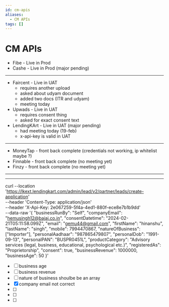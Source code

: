 ```yaml
---
id: cm-apis
aliases:
  - CM APIs
tags: []
---
```


# CM APIs

- Fibe - Live in Prod
- Cashe - Live in Prod (major pending)

-----------

- Faircent - Live in UAT
  - requires another upload
  - asked about udyam document
  - added two docs (ITR and udyam)
  - meeting today
- Upwads - Live in UAT
  - requires consent thing
  - asked for exact consent text
- LendingKArt - Live in UAT (major pending)
  - had meeting today (19-feb)
  - x-api-key is valid in UAT

-----------

- MoneyTap -  front back complete (credentials not working, ip whitelist maybe ?)
- Finnable - front back complete (no meeting yet)
- Finzy - front back complete (no meeting yet)

----------------------------------------------------------------
----------------------------------------------------------------
curl --location '<https://lkext.lendingkart.com/admin/lead/v2/partner/leads/create-application>' \
--header 'Content-Type: application/json' \
--header 'X-Api-Key: 2e067259-5f4a-4ed1-880f-ece8e7b1b9dd' \
--data-raw '{
  "businessRunBy": "Self",
  "companyEmail": "<hemusingh12@bajaj.co.in>",
  "consentDatetime": "2024-02-21T05:11:58.099Z",
  "email": "<gemu44@gmail.com>",
  "firstName": "hinanshu",
  "lastName": "singh",
  "mobile": 7994470867,
  "natureOfBusiness": ["Importer"],
  "personalAadhaar": "987865479807",
  "personalDob": "1991-09-13",
  "personalPAN": "BUSPR0451L",
  "productCategory": "Advisory services (legal, business, educational, psychological etc.)",
  "registeredAs": "Proprietorship",
  "consent": true,
  "businessRevenue": 1000000,
  "businessAge": 50
}'

- [ ] business age
- [ ] business revenue
- [ ] nature of business shoulbe be an array
- [x] company email not correct
- [ ]
- [ ]
- [ ]
